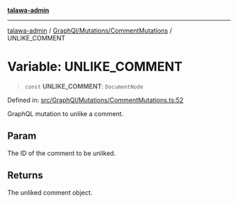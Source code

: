 [**talawa-admin**](../../../../README.md)

***

[talawa-admin](../../../../README.md) / [GraphQl/Mutations/CommentMutations](../README.md) / UNLIKE\_COMMENT

# Variable: UNLIKE\_COMMENT

> `const` **UNLIKE\_COMMENT**: `DocumentNode`

Defined in: [src/GraphQl/Mutations/CommentMutations.ts:52](https://github.com/bint-Eve/talawa-admin/blob/3ea1bc8148fd1f2efa92a17958ea5a5df0d9cc86/src/GraphQl/Mutations/CommentMutations.ts#L52)

GraphQL mutation to unlike a comment.

## Param

The ID of the comment to be unliked.

## Returns

The unliked comment object.

